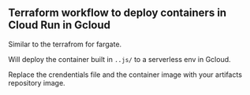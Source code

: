 
## Terraform workflow to deploy containers in Cloud Run in Gcloud

Similar to the terrafrom for fargate.

Will deploy the container built in `..js/` to a serverless env in Gcloud.

Replace the crendentials file and the container image with your artifacts repository image.

